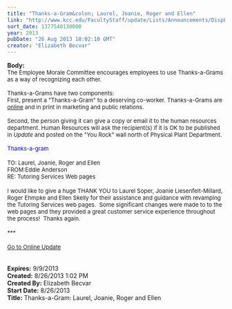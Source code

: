 ```yaml
---
title: "Thanks-a-Gram&colon; Laurel, Joanie, Roger and Ellen"
link: "http://www.kcc.edu/FacultyStaff/update/Lists/Announcements/DispForm.aspx?ID=1215"
sort_date: 1377540130000
year: 2013
pubDate: "26 Aug 2013 18:02:10 GMT"
creator: "Elizabeth Becvar"
---
```


<div><b>Body:</b> <div class="ExternalClassE1E496A28DD34586BBFF598011B3E500">
<div><font size="2">The Employee Morale Committee encourages employees to use Thanks-a-Grams as a way of recognizing each other.<br /> <br />Thanks-a-Grams have two components:<br />First, present a &quot;Thanks-a-Gram&quot; to a deserving co-worker. Thanks-a-Grams are <a href="/FacultyStaff/documents/thanksagram.pdf">online</a> and in print in marketing and public relations.<br /> <br />Second, the person giving it can give a copy or email it to the human resources department. Human Resources will ask the recipient(s) if it is OK to be published in <em>Update</em> and posted on the &quot;You Rock&quot; wall north of Physical Plant Department.<br /> <br /><font color="#0000ff">Thanks-a-gram</font></font></div>
<div><font size="2"></font> </div>
<div><font size="2">TO: Laurel, Joanie, Roger and Ellen</font></div>
<div><font size="2">FROM:Eddie Anderson</font></div>
<div><font size="2">RE: Tutoring Services Web pages</font></div>
<div> </div>
<div><font size="2">I would like to give a huge THANK YOU to Laurel Soper, Joanie Liesenfelt-Millard, Roger Ehmpke and Ellen Skelly for their assistance and guidance with revamping the Tutoring Services web pages.  Some significant changes were made to to the web pages and they provided a great customer service experience throughout the process!  Thanks again.</font></div>
<div><font size="2"></font> </div>
<div><font size="2">***</font></div>
<div><font size="2"></font> </div>
<div><font size="2"><a href="/FacultyStaff/update/Pages/dailyupdate.aspx">Go to Online Update</a></font></div>
<div><font size="2"></font> </div>
<div><font size="2">  </font></div></div></div>
<div><b>Expires:</b> 9/9/2013</div>
<div><b>Created:</b> 8/26/2013 1:02 PM</div>
<div><b>Created By:</b> Elizabeth Becvar</div>
<div><b>Start Date:</b> 8/26/2013</div>
<div><b>Title:</b> Thanks-a-Gram: Laurel, Joanie, Roger and Ellen</div>
